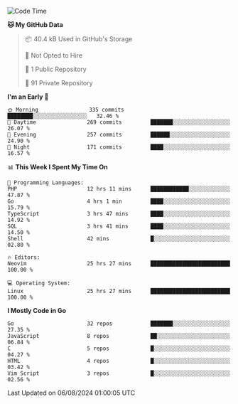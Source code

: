 
<!--START_SECTION:waka-->
![Code Time](http://img.shields.io/badge/Code%20Time-5%2C130%20hrs%2015%20mins-blue)

**🐱 My GitHub Data** 

> 📦 40.4 kB Used in GitHub's Storage 
 > 
> 🚫 Not Opted to Hire
 > 
> 📜 1 Public Repository 
 > 
> 🔑 91 Private Repository 
 > 
**I'm an Early 🐤** 

```text
🌞 Morning                335 commits         ████████░░░░░░░░░░░░░░░░░   32.46 % 
🌆 Daytime                269 commits         ███████░░░░░░░░░░░░░░░░░░   26.07 % 
🌃 Evening                257 commits         ██████░░░░░░░░░░░░░░░░░░░   24.90 % 
🌙 Night                  171 commits         ████░░░░░░░░░░░░░░░░░░░░░   16.57 % 
```


📊 **This Week I Spent My Time On** 

```text
💬 Programming Languages: 
PHP                      12 hrs 11 mins      ████████████░░░░░░░░░░░░░   47.87 % 
Go                       4 hrs 1 min         ████░░░░░░░░░░░░░░░░░░░░░   15.79 % 
TypeScript               3 hrs 47 mins       ████░░░░░░░░░░░░░░░░░░░░░   14.92 % 
SQL                      3 hrs 41 mins       ████░░░░░░░░░░░░░░░░░░░░░   14.50 % 
Shell                    42 mins             █░░░░░░░░░░░░░░░░░░░░░░░░   02.80 % 

🔥 Editors: 
Neovim                   25 hrs 27 mins      █████████████████████████   100.00 % 

💻 Operating System: 
Linux                    25 hrs 27 mins      █████████████████████████   100.00 % 
```

**I Mostly Code in Go** 

```text
Go                       32 repos            ███████░░░░░░░░░░░░░░░░░░   27.35 % 
JavaScript               8 repos             ██░░░░░░░░░░░░░░░░░░░░░░░   06.84 % 
C                        5 repos             █░░░░░░░░░░░░░░░░░░░░░░░░   04.27 % 
HTML                     4 repos             █░░░░░░░░░░░░░░░░░░░░░░░░   03.42 % 
Vim Script               3 repos             █░░░░░░░░░░░░░░░░░░░░░░░░   02.56 % 
```




 Last Updated on 06/08/2024 01:00:05 UTC
<!--END_SECTION:waka-->
